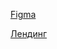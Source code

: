 [Figma](https://www.figma.com/file/1oTjzLnDWrLduXhMODhIXU/Proxylab-(Copy)?type=design&node-id=0-1&mode=design&t=CtfOgQA0tlES1ZCN-0)


[Лендинг](https://VladPristavkin.github.io/Landing/)
